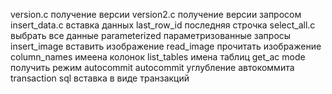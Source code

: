version.c получение версии
version2.c получение версии запросом
insert_data.c вставка данных
last_row_id последняя строчка
select_all.c выбрать все данные
parameterized параметризованные запросы
insert_image вставить изображение
read_image прочитать изображение
column_names имеена колонок
list_tables имена таблиц
get_ac mode получить режим autocommit
autocommit углубление автокоммита
transaction sql вставка в виде транзакций 

